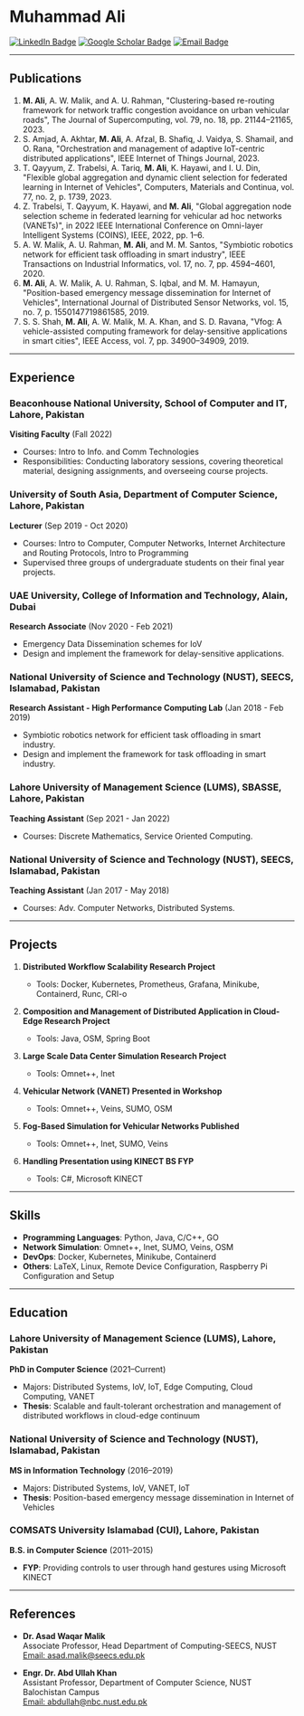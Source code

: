 # Muhammad Ali

[![LinkedIn Badge](https://img.shields.io/badge/-LinkedIn-blue?style=flat-square&logo=Linkedin&logoColor=white&link=https://www.linkedin.com/in/muhammad-alijutt/)](https://www.linkedin.com/in/muhammad-alijutt/)
[![Google Scholar Badge](https://img.shields.io/badge/Google%20Scholar-4285F4?style=flat-square&logo=google-scholar&logoColor=white&link=https://scholar.google.com/citations?user=q8_mB20AAAAJ&hl=en)](https://scholar.google.com/citations?user=q8_mB20AAAAJ&hl=en)
[![Email Badge](https://img.shields.io/badge/Outlook-0078D4?style=flat-square&logo=microsoft-outlook&logoColor=white&link=mailto:malijutt@outlook.com)](mailto:malijutt@outlook.com)

---
## Publications

1. **M. Ali**, A. W. Malik, and A. U. Rahman, "Clustering-based re-routing framework for network traffic congestion avoidance on urban vehicular roads", The Journal of Supercomputing, vol. 79, no. 18, pp. 21144–21165, 2023.
2. S. Amjad, A. Akhtar, **M. Ali**, A. Afzal, B. Shafiq, J. Vaidya, S. Shamail, and O. Rana, "Orchestration and management of adaptive IoT-centric distributed applications", IEEE Internet of Things Journal, 2023.
3. T. Qayyum, Z. Trabelsi, A. Tariq, **M. Ali**, K. Hayawi, and I. U. Din, "Flexible global aggregation and dynamic client selection for federated learning in Internet of Vehicles", Computers, Materials and Continua, vol. 77, no. 2, p. 1739, 2023.
4. Z. Trabelsi, T. Qayyum, K. Hayawi, and **M. Ali**, "Global aggregation node selection scheme in federated learning for vehicular ad hoc networks (VANETs)", in 2022 IEEE International Conference on Omni-layer Intelligent Systems (COINS), IEEE, 2022, pp. 1–6.
5. A. W. Malik, A. U. Rahman, **M. Ali**, and M. M. Santos, "Symbiotic robotics network for efficient task offloading in smart industry", IEEE Transactions on Industrial Informatics, vol. 17, no. 7, pp. 4594–4601, 2020.
6. **M. Ali**, A. W. Malik, A. U. Rahman, S. Iqbal, and M. M. Hamayun, "Position-based emergency message dissemination for Internet of Vehicles", International Journal of Distributed Sensor Networks, vol. 15, no. 7, p. 1550147719861585, 2019.
7. S. S. Shah, **M. Ali**, A. W. Malik, M. A. Khan, and S. D. Ravana, "Vfog: A vehicle-assisted computing framework for delay-sensitive applications in smart cities", IEEE Access, vol. 7, pp. 34900–34909, 2019.

---
## Experience

### Beaconhouse National University, School of Computer and IT, Lahore, Pakistan
**Visiting Faculty** (Fall 2022)  
- Courses: Intro to Info. and Comm Technologies  
- Responsibilities: Conducting laboratory sessions, covering theoretical material, designing assignments, and overseeing course projects.

### University of South Asia, Department of Computer Science, Lahore, Pakistan
**Lecturer** (Sep 2019 - Oct 2020)  
- Courses: Intro to Computer, Computer Networks, Internet Architecture and Routing Protocols, Intro to Programming  
- Supervised three groups of undergraduate students on their final year projects.

### UAE University, College of Information and Technology, Alain, Dubai
**Research Associate** (Nov 2020 - Feb 2021)  
- Emergency Data Dissemination schemes for IoV  
- Design and implement the framework for delay-sensitive applications.

### National University of Science and Technology (NUST), SEECS, Islamabad, Pakistan
**Research Assistant - High Performance Computing Lab** (Jan 2018 - Feb 2019)  
- Symbiotic robotics network for efficient task offloading in smart industry.  
- Design and implement the framework for task offloading in smart industry.

### Lahore University of Management Science (LUMS), SBASSE, Lahore, Pakistan
**Teaching Assistant** (Sep 2021 - Jan 2022)  
- Courses: Discrete Mathematics, Service Oriented Computing.

### National University of Science and Technology (NUST), SEECS, Islamabad, Pakistan
**Teaching Assistant** (Jan 2017 - May 2018)  
- Courses: Adv. Computer Networks, Distributed Systems.

---

## Projects

1. **Distributed Workflow Scalability Research Project**  
   - Tools: Docker, Kubernetes, Prometheus, Grafana, Minikube, Containerd, Runc, CRI-o

2. **Composition and Management of Distributed Application in Cloud-Edge Research Project**  
   - Tools: Java, OSM, Spring Boot

3. **Large Scale Data Center Simulation Research Project**  
   - Tools: Omnet++, Inet

4. **Vehicular Network (VANET) Presented in Workshop**  
   - Tools: Omnet++, Veins, SUMO, OSM

5. **Fog-Based Simulation for Vehicular Networks Published**  
   - Tools: Omnet++, Inet, SUMO, Veins

6. **Handling Presentation using KINECT BS FYP**  
   - Tools: C#, Microsoft KINECT

---

## Skills

- **Programming Languages**: Python, Java, C/C++, GO
- **Network Simulation**: Omnet++, Inet, SUMO, Veins, OSM
- **DevOps**: Docker, Kubernetes, Minikube, Containerd
- **Others**: LaTeX, Linux, Remote Device Configuration, Raspberry Pi Configuration and Setup

---
## Education

### Lahore University of Management Science (LUMS), Lahore, Pakistan
**PhD in Computer Science** (2021–Current)  
- Majors: Distributed Systems, IoV, IoT, Edge Computing, Cloud Computing, VANET  
- **Thesis**: Scalable and fault-tolerant orchestration and management of distributed workflows in cloud-edge continuum

### National University of Science and Technology (NUST), Islamabad, Pakistan
**MS in Information Technology** (2016–2019)  
- Majors: Distributed Systems, IoV, VANET, IoT  
- **Thesis**: Position-based emergency message dissemination in Internet of Vehicles

### COMSATS University Islamabad (CUI), Lahore, Pakistan
**B.S. in Computer Science** (2011–2015)  
- **FYP**: Providing controls to user through hand gestures using Microsoft KINECT

---
## References

- **Dr. Asad Waqar Malik**  
  Associate Professor, Head Department of Computing-SEECS, NUST  
  [Email: asad.malik@seecs.edu.pk](mailto:asad.malik@seecs.edu.pk)

- **Engr. Dr. Abd Ullah Khan**  
  Assistant Professor, Department of Computer Science, NUST Balochistan Campus  
  [Email: abdullah@nbc.nust.edu.pk](mailto:abdullah@nbc.nust.edu.pk)
